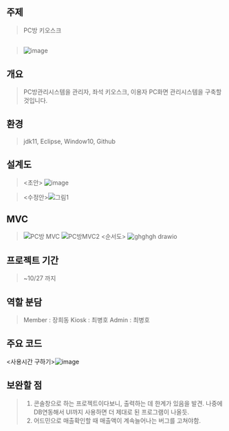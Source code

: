 ## 주제  
>PC방 키오스크  
##
>![image](https://user-images.githubusercontent.com/88884623/139022441-bc64242c-39d6-4a08-bc04-de812a0e0af9.png)


## 개요  
> PC방관리시스템을 관리자, 좌석 키오스크, 이용자 PC화면 관리시스템을 구축할 것입니다. 

## 환경
>jdk11, Eclipse, Window10, Github  

## 설계도
><초안> ![image](https://user-images.githubusercontent.com/61840067/138249904-565b62ce-7cdd-407a-a8d8-b777ba302d7b.png)

><수정안>![그림1](https://user-images.githubusercontent.com/88884623/139001465-fc86e267-befe-49a6-a77e-13219ec8530c.png)
## MVC
><MVC>![PC방 MVC](https://user-images.githubusercontent.com/88884623/139001433-d5266bf4-70fd-4e22-9fd7-00a13ca74825.png)
>![PC방MVC2](https://user-images.githubusercontent.com/88884623/139001457-3e0af032-d77f-43bd-ac05-7314493652c5.png)
><순서도> ![ghghgh drawio](https://user-images.githubusercontent.com/88884623/139023062-44da5e8b-5f46-43f3-b080-1c02e9a93760.png)
 
## 프로젝트 기간  
> ~10/27 까지  

## 역할 분담
> Member : 장희동
> Kiosk : 최병호
> Admin : 최병호  

## 주요 코드
<사용시간 구하기>![image](https://user-images.githubusercontent.com/88884623/139022648-a6c81320-61e5-4026-b4a9-7043068d92cf.png)
## 보완할 점
> 1. 콘솔창으로 하는 프로젝트이다보니, 출력하는 데 한계가 있음을 발견. 
  나중에 DB연동해서 UI까지 사용하면 더 제대로 된 프로그램이 나올듯.   
> 2. 어드민으로 매출확인할 때 매출액이 계속늘어나는 버그를 고쳐야함.

